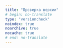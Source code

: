 ```yaml
---
title: "Проверка версии"
# begin: no-translate
type: "versioncheck"
noindex: true
noarchive: true
nocache: true
# end: no-translate
---
```


